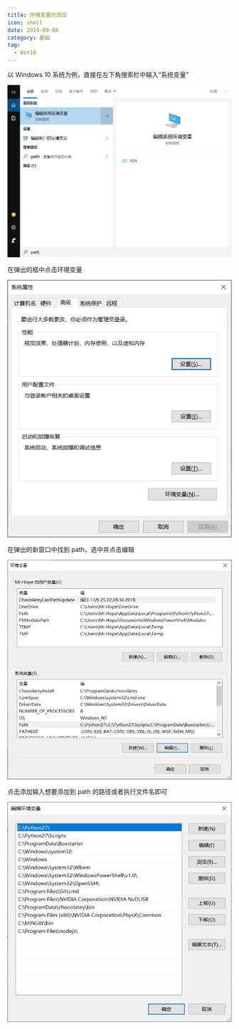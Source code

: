 ```yaml
---
title: 环境变量的添加
icon: shell
date: 2019-09-08
category: 基础
tag:
  - Win10
---
```


以 Windows 10 系统为例，直接在左下角搜索栏中输入“系统变量”

![搜索](./assets/pathSearch.png)

在弹出的框中点击环境变量

![系统变量](./assets/path.png)

在弹出的新窗口中找到 path，选中并点击编辑

![系统变量](./assets/pathDetail.png)

点击添加输入想要添加到 path 的路径或者执行文件名即可

![系统变量](./assets/pathAdd.png)
